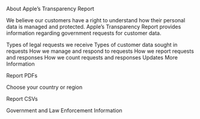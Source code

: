 About Apple’s Transparency Report

We believe our customers have a right to understand how their personal data is managed and protected. Apple’s Transparency Report provides information regarding government requests for customer data.

Types of legal requests we receive
Types of customer data sought in requests
How we manage and respond to requests
How we report requests and responses
How we count requests and responses
Updates
More Information

Report PDFs

Choose your country or region

Report CSVs

Government and Law Enforcement Information